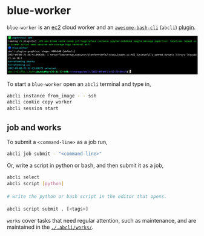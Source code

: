 # blue-worker

`blue-worker` is an [ec2](https://aws.amazon.com/ec2/) cloud worker and an [`awesome-bash-cli`](https://github.com/kamangir/awesome-bash-cli) (`abcli`) [plugin](https://github.com/kamangir/blue-plugin).

![image](./assets/marquee.jpg)

To start a `blue-worker` open an `abcli` terminal and type in,

```bash
abcli instance from_image - - ssh
abcli cookie copy worker
abcli session start
```

## job and works

To submit a `<command-line>` as a job run,

```bash
abcli job submit - "<command-line>"
```

Or, write a script in python or bash, and then submit it as a job, 

```bash
abcli select
abcli script [python]

# write the python or bash script in the editor that opens.

abcli script submit . [<tags>]
```

`works` cover tasks that need regular attention, such as maintenance, and are maintained in the [`./.abcli/works/`](./.abcli/works/).